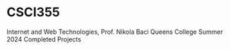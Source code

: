 # CSCI355

Internet and Web Technologies, Prof. Nikola Baci
Queens College Summer 2024
Completed Projects

